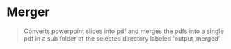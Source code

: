 # Merger
> Converts powerpoint slides into pdf and merges the pdfs into a single pdf in a sub folder of the selected directory labeled 'output_merged'
